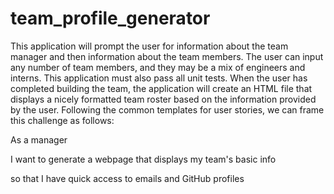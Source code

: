 # team_profile_generator

This application will prompt the user for information about the team manager and then information about the team members. The user can input any number of team members, and they may be a mix of engineers and interns. This application must also pass all unit tests. When the user has completed building the team, the application will create an HTML file that displays a nicely formatted team roster based on the information provided by the user. Following the common templates for user stories, we can frame this challenge as follows:


As a manager    

I want to generate a webpage that displays my team's basic info 

so that I have quick access to emails and GitHub profiles